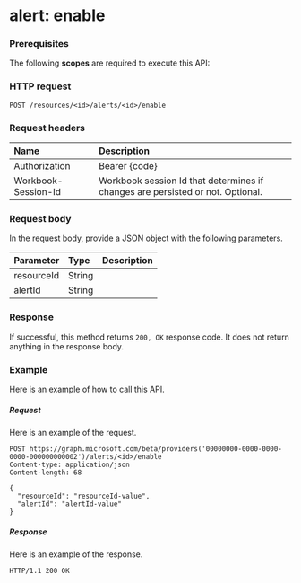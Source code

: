 # alert: enable


### Prerequisites
The following **scopes** are required to execute this API: 
### HTTP request
<!-- { "blockType": "ignored" } -->
```http
POST /resources/<id>/alerts/<id>/enable
```
### Request headers
| Name       | Description|
|:---------------|:----------|
| Authorization  | Bearer {code}|
| Workbook-Session-Id  | Workbook session Id that determines if changes are persisted or not. Optional.|

### Request body
In the request body, provide a JSON object with the following parameters.

| Parameter	   | Type	|Description|
|:---------------|:--------|:----------|
|resourceId|String||
|alertId|String||

### Response
If successful, this method returns `200, OK` response code. It does not return anything in the response body.

### Example
Here is an example of how to call this API.
##### Request
Here is an example of the request.
<!-- {
  "blockType": "request",
  "name": "alert_enable"
}-->
```http
POST https://graph.microsoft.com/beta/providers('00000000-0000-0000-0000-000000000002')/alerts/<id>/enable
Content-type: application/json
Content-length: 68

{
  "resourceId": "resourceId-value",
  "alertId": "alertId-value"
}
```

##### Response
Here is an example of the response. 
<!-- {
  "blockType": "response",
  "truncated": true,
  "@odata.type": "microsoft.graph.None"
} -->
```http
HTTP/1.1 200 OK
```

<!-- uuid: 8fcb5dbc-d5aa-4681-8e31-b001d5168d79
2015-10-25 14:57:30 UTC -->
<!-- {
  "type": "#page.annotation",
  "description": "alert: enable",
  "keywords": "",
  "section": "documentation",
  "tocPath": ""
}-->